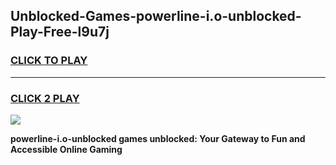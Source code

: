 
## Unblocked-Games-powerline-i.o-unblocked-Play-Free-l9u7j
<h3>
<a href="https://premium76.site?title=powerline-i.o-unblocked&ref=10A">CLICK TO PLAY</a></h3>
<hr>

<h3>
<a href="https://premium76.site?title=powerline-i.o-unblocked&ref=10A">CLICK 2 PLAY</a>
  
</h3>

<a href="https://premium76.site?title=powerline-i.o-unblocked&ref=10A"><img src="https://clearcache.store/games.png"></a>


**powerline-i.o-unblocked games unblocked: Your Gateway to Fun and Accessible Online Gaming**
